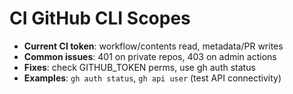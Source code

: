 # CI GitHub CLI Scopes

* **Current CI token**: workflow/contents read, metadata/PR writes
* **Common issues**: 401 on private repos, 403 on admin actions
* **Fixes**: check GITHUB_TOKEN perms, use gh auth status
* **Examples**: `gh auth status`, `gh api user` (test API connectivity)
